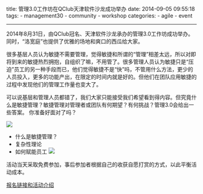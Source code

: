 title: 管理3.0工作坊在QClub天津软件沙龙成功举办
date: 2014-09-05 09:55:18
tags:
	- management30
	- community
	- workshop
categories:
    - agile
    - event

---

2014年8月31日，由QClub冠名、天津软件沙龙承办的管理3.0工作坊成功举办。
同时，“洛宽庭”也提供了优雅的场地和爽口的西瓜给大家。

很多基层人员认为敏捷不需要管理，觉得敏捷和所谓的“管理”相差太远，所以对即将到来的敏捷热烈拥抱，自组织了嘛，不用管了。很多管理人员认为敏捷只是“压迫”员工的另一种手段而已，他们觉得敏捷不是“快”吗，不管用什么方法，更少的人员投入，更多的功能产出，在限定的时间内就是好的。但他们在团队应用敏捷的过程中发现他们的管理工作量也变大了。
 
可以说基层和管理人员都错了，我们大家只能接受我们希望看到得内容。但究竟什么是敏捷管理？敏捷管理对管理者或团队有何期望？有何挑战？管理3.0会给出一些答案。
你准备好面对了吗？

![](http://mmbiz.qpic.cn/mmbiz/C5RITENxPNDxSXFicV3XbCAqK5vHHBlZ6UD9EtakWs5uynrcaq6RopFgicl9O14UeMicib1Fr3qgS5xnc4AHX3KDlg/640)

<!--more-->

* 什么是敏捷管理？
* 复杂性理论
* 如何赋能员工
![](http://mmbiz.qpic.cn/mmbiz/C5RITENxPNDxSXFicV3XbCAqK5vHHBlZ6R1p4ge24LvhRnw95koYVqhL3drOCxNzRpcUycibEhA69RW1y6dnoMmw/640)

活动当天采取免费参加，事后参加者根据自己的收获自愿打赏的方式，以此平衡活动成本。



[报名链接和活动介绍](http://mp.weixin.qq.com/s?__biz=MzA3NjM0ODQzMw==&mid=200576872&idx=1&sn=b6e1c543a58f45959b27ecbef5da7141&scene=1&key=d01231e8ad0e28dcb9ad2d12ac73108c7b4959b8a36d6446348ae632ea04799f5047e2d0ced55ff46ec9ab06b28f1e2d&ascene=0&uin=Mjc4NTQzNjY0MA%3D%3D&pass_ticket=rxwr78b5M7dhBSn3BslJmI9NYTYGGeN88PBQhgUxoj65l1a2F0GnrMsmHjg4cgku)


